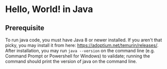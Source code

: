 # Hello, World! in Java

## Prerequisite

To run java code, you must have Java 8 or newer installed. If you aren't that picky, you may install it from here: https://adoptium.net/temurin/releases/. After installation, you may run `java --version` on the command line (e.g. Command Prompt or Powershell for Windows) to validate; running the command should print the version of java on the command line.
